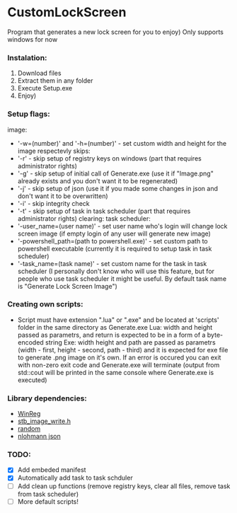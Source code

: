 # CustomLockScreen
 Program that generates a new lock screen for you to enjoy)
 Only supports windows for now

 ### Instalation:
 1. Download files
 2. Extract them in any folder
 3. Execute Setup.exe
 4. Enjoy)

 ### Setup flags:
 image:
 - '-w=(number)' and '-h=(number)' - set custom width and height for the image respectevly
 skips:
 - '-r' - skip setup of registry keys on windows (part that requires administrator rights)
 - '-g' - skip setup of initial call of Generate.exe (use it if "Image.png" already exists and you don't want it to be regenerated)
 - '-j' - skip setup of json (use it if you made some changes in json and don't want it to be overwritten)
 - '-i' - skip integrity check
 - '-t' - skip setup of task in task scheduler (part that requires administrator rights)
 clearing:
 task scheduler:
 - '-user_name=(user name)' - set user name who's login will change lock screen image (if empty login of any user will generate new image)
 - '-powershell_path=(path to powershell.exe)' - set custom path to powershell executable (currently it is required to setup task in task scheduler)
 - '-task_name=(task name)' - set custom name for the task in task scheduler (I personally don't know who will use this feature, but for people who use task scheduler it might be useful. By default task name is "Generate Lock Screen Image")


 ### Creating own scripts:
 - Script must have extension ".lua" or ".exe" and be located at 'scripts' folder in the same directory as Generate.exe
 Lua:
 width and height passed as parametrs, and return is expected to be in a form of a byte-encoded string
 Exe:
 width height and path are passed as parametrs (width - first, height - second, path - third) and it is expected for exe file to generate .png image on it's own.
 If an error is occured you can exit with non-zero exit code and Generate.exe will terminate (output from std::cout will be printed in the same console where Generate.exe is executed)
 

 ### Library dependencies:
 - [WinReg](https://github.com/GiovanniDicanio/WinReg)
 - [stb_image_write.h](https://github.com/nothings/stb/blob/master/stb_image_write.h)
 - [random](https://github.com/ilqvya/random)
 - [nlohmann json](https://github.com/nlohmann/json)

 ### TODO:
 - [x] Add embeded manifest
 - [x] Automatically add task to task schduler
 - [ ] Add clean up functions (remove registry keys, clear all files, remove task from task scheduler)
 - [ ] More default scripts!
